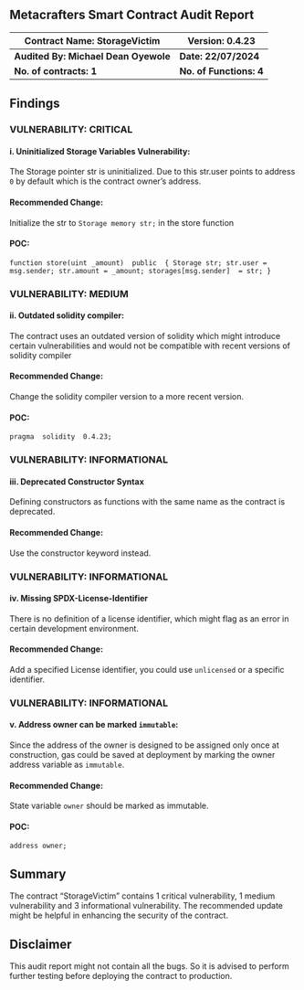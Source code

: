 ## Metacrafters Smart Contract Audit Report


| Contract Name: StorageVictim        | Version: 0.4.23         |
|-------------------------------------|-------------------------|
| **Audited By: Michael Dean Oyewole** | **Date: 22/07/2024**    |
| **No. of contracts: 1**             | **No. of Functions: 4** |

## Findings

### VULNERABILITY:  CRITICAL

#### i. Uninitialized Storage Variables Vulnerability:
The Storage pointer str is uninitialized. Due to this str.user points to address `0` by default which is the contract owner’s address.
#### Recommended Change:
Initialize the str to `Storage memory str;` in the store function
#### POC:

    function store(uint _amount)  public  { Storage str; str.user =  msg.sender; str.amount = _amount; storages[msg.sender]  = str; }

### VULNERABILITY:  MEDIUM
#### ii. Outdated solidity compiler:
The contract uses an outdated version of solidity which might introduce certain vulnerabilities and would not be compatible with recent versions of solidity compiler

#### Recommended Change:
Change the solidity compiler version to a more recent version.

#### POC:

    pragma  solidity  0.4.23;


### VULNERABILITY:  INFORMATIONAL
#### iii. Deprecated Constructor Syntax
Defining constructors as functions with the same name as the contract is deprecated.

#### Recommended Change:
Use the constructor keyword instead.

### VULNERABILITY:  INFORMATIONAL
#### iv. Missing SPDX-License-Identifier
There is no definition of a license identifier, which might flag as an error in certain development environment.

#### Recommended Change:
Add a specified License identifier, you could use `unlicensed` or a specific identifier.

### VULNERABILITY:  INFORMATIONAL
#### v. Address owner can be marked `immutable`:
Since the address of the owner is designed to be assigned only once at construction, gas could be saved at deployment by marking the owner address variable as `immutable`.

#### Recommended Change:
State variable `owner` should be marked as immutable.

#### POC:

    address owner; 

## Summary

The contract “StorageVictim” contains 1 critical vulnerability, 1 medium vulnerability and 3 informational vulnerability. The recommended update might be
helpful in enhancing the security of the contract.

## Disclaimer

This audit report might not contain all the bugs. So it is advised to
perform further testing before deploying the contract to production.